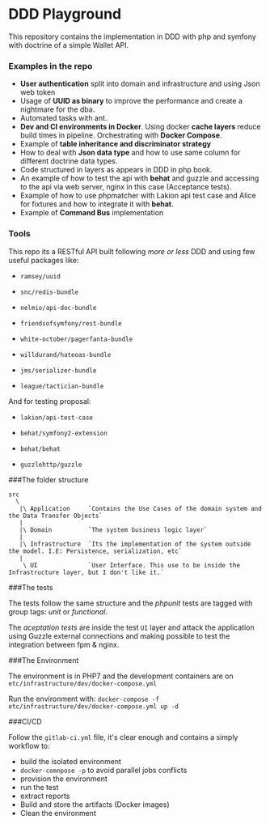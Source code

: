 DDD Playground
==============

This repository contains the implementation in DDD with php and symfony with doctrine of a simple Wallet API.

### Examples in the repo

   - **User authentication** split into domain and infrastructure and using Json web token 
   - Usage of **UUID as binary** to improve the performance and create a nightmare for the dba.
   - Automated tasks with ant.
   - **Dev and CI environments in Docker**. Using docker **cache layers** reduce build times in pipeline. Orchestrating with **Docker Compose**.
   - Example of **table inheritance and discriminator strategy** 
   - How to deal with **Json data type** and how to use same column for different doctrine data types. 
   - Code structured in layers as appears in DDD in php book.
   - An example of how to test the api with **behat** and guzzle and accessing to the api via web server, nginx in this case (Acceptance tests). 
   - Example of how to use phpmatcher with Lakion api test case and Alice for fixtures and how to integrate it with **behat**. 
   - Example of **Command Bus** implementation

### Tools

This repo its a RESTful API built following *more or less* DDD and using few useful packages like:


- `ramsey/uuid`

- `snc/redis-bundle`

- `nelmio/api-doc-bundle` 

- `friendsofsymfony/rest-bundle`

- `white-october/pagerfanta-bundle`

- `willdurand/hateoas-bundle`

- `jms/serializer-bundle`

- `league/tactician-bundle`

And for testing proposal:

- `lakion/api-test-case`

- `behat/symfony2-extension`

- `behat/behat`

- `guzzlehttp/guzzle`


###The folder structure 

    src
      \
       |\ Application     `Contains the Use Cases of the domain system and the Data Transfer Objects`
       |
       |\ Domain          `The system business logic layer`
       |
       |\ Infrastructure  `Its the implementation of the system outside the model. I.E: Persistence, serialization, etc`
       |
        \ UI              `User Interface. This use to be inside the Infrastructure layer, but I don't like it.`

###The tests

The tests follow the same structure and the *phpunit* tests are tagged with group tags: *unit* or *functional*.

The *aceptation tests* are inside the test `UI` layer and attack the application using Guzzle external connections and making possible to test the integration between fpm & nginx.

###The Environment

The environment is in PHP7 and the development containers are on `etc/infrastructure/dev/docker-compose.yml`

Run the environment with: `docker-compose -f etc/infrastructure/dev/docker-compose.yml up -d`

###CI/CD

Follow the `gitlab-ci.yml` file, it's clear enough and contains a simply workflow to:

- build the isolated environment
- `docker-comnpose -p` to avoid parallel jobs conflicts
- provision the environment
- run the test
- extract reports
- Build and store the artifacts (Docker images)
- Clean the environment

